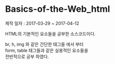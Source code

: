 # Basics-of-the-Web_html
제작 일자 : 2017-03-29 ~ 2017-04-12

HTML의 기본적인 요소들을 공부한 소스코드이다.

br, h, img 와 같은 간단한 태그들 에서 부터<br>
form, table 태그들과 같은 실용적인 요소들을<br>
전반적으로 공부 하였다.
